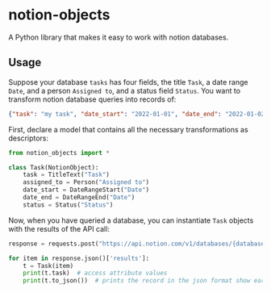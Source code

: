 # notion-objects

A Python library that makes it easy to work with notion databases.

## Usage

Suppose your database `tasks` has four fields, the title `Task`, a date range `Date`, and a person `Assigned to`, and a status field `Status`.
You want to transform notion database queries into records of:

```json
{"task": "my task", "date_start": "2022-01-01", "date_end": "2022-01-02", "assigned_to": "Thomas", "status": "In progress"}
```

First, declare a model that contains all the necessary transformations as descriptors:

```python
from notion_objects import *

class Task(NotionObject):
    task = TitleText("Task")
    assigned_to = Person("Assigned to")
    date_start = DateRangeStart("Date")
    date_end = DateRangeEnd("Date")
    status = Status("Status")
```

Now, when you have queried a database, you can instantiate `Task` objects with the results of the API call:

```python
response = requests.post("https://api.notion.com/v1/databases/{database_id}/query", ...)

for item in response.json()['results']:
    t = Task(item)
    print(t.task)  # access attribute values
    print(t.to_json())  # prints the record in the json format show earlier
```
